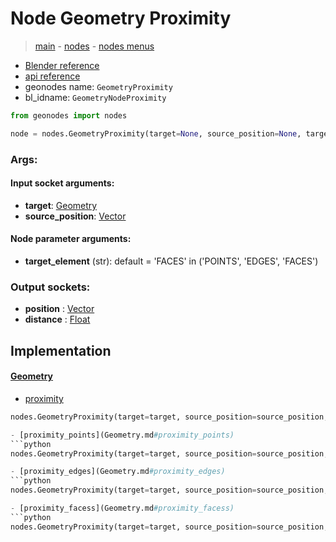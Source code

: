 # Node Geometry Proximity

> [main](../structure.md) - [nodes](nodes.md) - [nodes menus](nodes_menus.md)

- [Blender reference](https://docs.blender.org/manual/en/latest/modeling/geometry_nodes/geometry/geometry_proximity.html)
- [api reference](https://docs.blender.org/api/current/bpy.types.GeometryNodeProximity.html)
- geonodes name: `GeometryProximity`
- bl_idname: `GeometryNodeProximity`

```python
from geonodes import nodes

node = nodes.GeometryProximity(target=None, source_position=None, target_element='FACES')
```

### Args:

#### Input socket arguments:

- **target**: [Geometry](Geometry.md)
- **source_position**: [Vector](Vector.md)

#### Node parameter arguments:

- **target_element** (str): default = 'FACES' in ('POINTS', 'EDGES', 'FACES')

### Output sockets:

- **position** : [Vector](Vector.md)
- **distance** : [Float](Float.md)

## Implementation

#### [Geometry](Geometry.md)

 - [proximity](Geometry.md#proximity)
  ```python
  nodes.GeometryProximity(target=target, source_position=source_position, target_element=target_element  ```

 - [proximity_points](Geometry.md#proximity_points)
  ```python
  nodes.GeometryProximity(target=target, source_position=source_position, target_element='POINTS'  ```

 - [proximity_edges](Geometry.md#proximity_edges)
  ```python
  nodes.GeometryProximity(target=target, source_position=source_position, target_element='EDGES'  ```

 - [proximity_facess](Geometry.md#proximity_facess)
  ```python
  nodes.GeometryProximity(target=target, source_position=source_position, target_element='FACES'  ```

